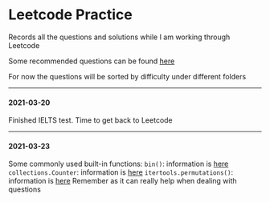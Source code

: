 # Leetcode Practice

Records all the questions and solutions while I am working through Leetcode

Some recommended questions can be found [here](https://github.com/diqing-SHU/leetcode-practice/blob/master/index.md)

For now the questions will be sorted by difficulty under different folders

---

#### 2021-03-20

Finished IELTS test. Time to get back to Leetcode

---

#### 2021-03-23

Some commonly used built-in functions:
`bin()`: information is [here](https://www.programiz.com/python-programming/methods/built-in/bin)
`collections.Counter`: information is [here](https://pymotw.com/2/collections/counter.html)
`itertools.permutations()`: information is [here](https://www.geeksforgeeks.org/python-itertools-permutations/)
Remember as it can really help when dealing with questions
